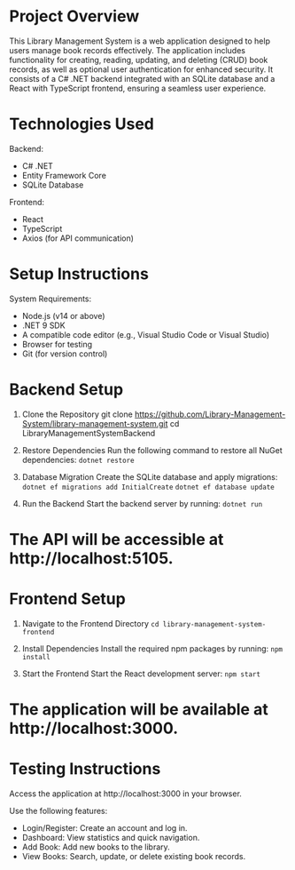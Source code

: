 # Project Overview
This Library Management System is a web application designed to help users manage book records effectively. The application includes functionality for creating, reading, updating, and deleting (CRUD) book records, as well as optional user authentication for enhanced security. It consists of a C# .NET backend integrated with an SQLite database and a React with TypeScript frontend, ensuring a seamless user experience.

# Technologies Used
Backend:
- C# .NET
- Entity Framework Core
- SQLite Database

Frontend:
- React
- TypeScript
- Axios (for API communication)

# Setup Instructions
System Requirements: 

- Node.js (v14 or above)
- .NET 9 SDK
- A compatible code editor (e.g., Visual Studio Code or Visual Studio)
- Browser for testing
- Git (for version control)

# Backend Setup

1. Clone the Repository
git clone https://github.com/Library-Management-System/library-management-system.git
cd LibraryManagementSystemBackend

2. Restore Dependencies Run the following command to restore all NuGet dependencies:
`dotnet restore`

3. Database Migration Create the SQLite database and apply migrations:
`dotnet ef migrations add InitialCreate`
`dotnet ef database update`

4. Run the Backend Start the backend server by running:
`dotnet run`

# The API will be accessible at http://localhost:5105.

# Frontend Setup

1. Navigate to the Frontend Directory
`cd library-management-system-frontend`

2. Install Dependencies Install the required npm packages by running:
`npm install`

3. Start the Frontend Start the React development server:
`npm start`

# The application will be available at http://localhost:3000.

# Testing Instructions
Access the application at http://localhost:3000 in your browser.

Use the following features:
- Login/Register: Create an account and log in.
- Dashboard: View statistics and quick navigation.
- Add Book: Add new books to the library.
- View Books: Search, update, or delete existing book records.